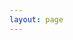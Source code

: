 ```yaml
---
layout: page
---
```


<script setup>
import VueFlowGraph from '.vitepress/components/VueFlowGraph.vue';

</script>

<VueFlowGraph />
